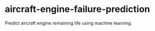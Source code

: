 # aircraft-engine-failure-prediction
Predict aircraft engine remaining life using machine learning.

